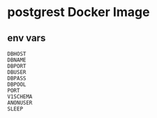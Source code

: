 # postgrest Docker Image

## env vars
```
DBHOST
DBNAME
DBPORT
DBUSER
DBPASS
DBPOOL
PORT
V1SCHEMA
ANONUSER
SLEEP
```
